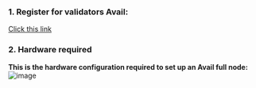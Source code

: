 ### 1. Register for validators Avail:
[Click this link](https://docs.google.com/forms/d/e/1FAIpQLScpwE8yuUkqJVQrVpLRqua5p8oA8DGUBYho9Rwjm1bmG8LebQ/viewform?ref=blog.availproject.org)
### 2. Hardware required
**This is the hardware configuration required to set up an Avail full node:**
![image](https://github.com/vnbnode/Running-Nodes/assets/128967122/5f43fa88-fd00-4ec1-97d6-2535929801bf)

